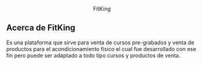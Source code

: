 <p align="center">FitKing</p>



## Acerca de FitKing

Es una plataforma que sirve para venta de cursos pre-grabados y venta de productos para el acondicionamiento fisico el cual fue desarrollado con ese fin pero puede ser adaptado a todo tipo cursos y productos de venta.

